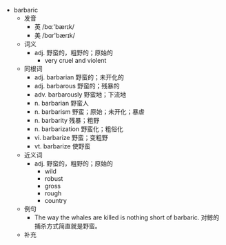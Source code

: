 - barbaric
  - 发音
    - 英 /bɑː'bærɪk/
    - 美 /bɑr'bærɪk/
  - 词义
    - adj. 野蛮的，粗野的；原始的
      - very cruel and violent
  - 同根词
    - adj. barbarian 野蛮的；未开化的
    - adj. barbarous 野蛮的；残暴的
    - adv. barbarously 野蛮地；下流地
    - n. barbarian 野蛮人
    - n. barbarism 野蛮；原始；未开化；暴虐
    - n. barbarity 残暴；粗野
    - n. barbarization 野蛮化；粗俗化
    - vi. barbarize 野蛮；变粗野
    - vt. barbarize 使野蛮
  - 近义词
    - adj. 野蛮的，粗野的；原始的
      - wild
      - robust
      - gross
      - rough
      - country
  - 例句
    - The way the whales are killed is nothing short of barbaric. 对鲸的捕杀方式简直就是野蛮。
  - 补充